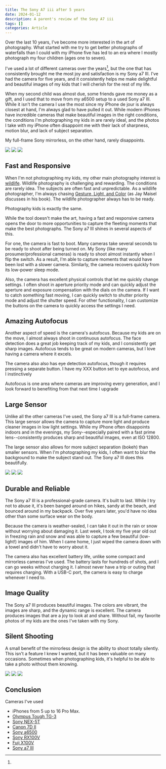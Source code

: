 ```yaml
---
title: The Sony A7 iii after 5 years
date: 2024-01-12
description: A parent's review of the Sony A7 iii
tags: []
categories: Article
---
```


Over the last 10 years, I've become more interested in the art of photography. What
started with me try to get better photographs of waterfalls than I could with my iPhone
five has led to an era where I mostly photograph my four children (ages one to seven).


I've used a lot of different cameras over the years[^1], but the one that has consistently
brought me the most joy and satisfaction is my Sony a7 III. I've had the camera for five
years, and it
consistently helps me make delightful and beautiful images of my kids that I will
cherish for the rest of my life.

When my second child was almost due, some friends gave me money as a gift, and I used
that to move from my a6500 setup to a used Sony a7 III. While it isn't the camera I use
the most since my iPhone de jour is always closest at hand, I'm always glad to have
pulled it out. While modern iPhones have incredible cameras that make beautiful images
in the right conditions, the conditions I'm photographing my kids in are rarely ideal,
and the photos I take with my iPhone often disappoint me with their lack of sharpness,
motion blur, and lack of subject separation.

My full-frame Sony mirrorless, on the other hand, rarely disappoints.

![](20211021-DSC06619.jpg) ![](20210215-DSC02383.jpg) ![](20210729-DSC05630.jpg)

## Fast and Responsive

When I'm not photographing my kids, my other main photography interest is
[wildlife](https://photos.tdhopper.com/great-blue-herons). Wildlife photography is
challenging and rewarding. The conditions are rarely idea. The subjects are often fast
and unpredictable. As a wildlife photographer, I'm always chasing [Gesture, Light, and
Color](https://www.jaymaisel.com/products/light-gesture-and-color) (as Jay Maisel
discusses in his book). The wildlife photographer always has to be ready.

Photography kids is exactly the same. 

While the tool doesn't make the art, having a fast and responsive camera opens the door
to more opportunities to capture the fleeting moments that make the best photographs.
The Sony a7 III shines in several aspects of this. 

For one, the camera is fast to boot. Many cameras take several seconds to be ready to
shoot after being turned on. My Sony (like many prosumer/professional cameras) is ready
to shoot almost instantly when I flip the switch. As a result, I'm able to capture
moments that would have been lost with a slower camera. Similarly, the camera recovers
quickly from its low-power sleep mode. 

Also, the camera has excellent physical controls that let me quickly change settings. I
often shoot in aperture priority mode and can quickly adjust the aperture and exposure
compensation with the dials on the camera. If I want to catch something fast moving, I
can quickly switch to shutter priority mode and adjust the shutter speed. For other
functionality, I can customize the buttons on the camera to quickly access the settings
I need.

## Amazing Autofocus

Another aspect of speed is the camera's autofocus. Because my kids are on the move, I
almost always shoot in continuous autofocus. The face detection does a great job keeping
track of my kids, and I consistently get sharp images. Autofocus tends to be great on
modern cameras, but I love having a camera where it excels. 

The camera also also has eye detection autofocus, though it requires pressing a separate
button. I have my XXX button set to eye autofocus, and I instinctively 

Autofocus is one area where cameras are improving every generation, and I look forward to
benefiting from that next time I upgrade 

## Large Sensor

Unlike all the other cameras I've used, the Sony a7 III is a full-frame camera. This
large sensor allows the camera to capture more light and produce cleaner images in low
light settings. While my iPhone often disappoints indoors and in the evenings, my
Sony--especially paired with a fast prime lens--consistently produces sharp and
beautiful images, even at ISO 
12800. 

The large sensor also allows for more subject separation (bokeh) than smaller sensors.
When I'm photographing my kids, I often want to blur the background to make the subject
stand out. The Sony a7 III does this beautifully. 

![](20231109-DSC01340.jpg) ![](20210528-DSC04315.jpg) ![](20241223-DSC04982.jpg) 

## Durable and Reliable

The Sony a7 III is a professional-grade camera. It's built to last. While I try not to
abuse it, it's been banged around on hikes, sandy at the beach, and bounced around in my
backpack. Over five years later, you'd have no idea other than some surface wear on the
body. 

Because the camera is weather-sealed, I can take it out in the rain or snow without
worrying about damaging it. Last week, I took my five year old out in freezing rain and
snow and was able to capture a few beautiful (low-light!) images of him. When I came
home, I just wiped the camera down with a towel and didn't have to worry about it.

The camera also has excellent battery life, unlike some compact and mirrorless cameras 
I've used. The battery lasts for hundreds of shots, and I can go weeks without charging it. 
I almost never have a trip or outing that requires charging. With a USB-C port, the 
camera is easy to charge whenever I need to.  

## Image Quality

The Sony a7 III produces beautiful images. The colors are vibrant, the images are sharp,
and the dynamic range is excellent. The camera produces images that are a joy to look at
and share. Without fail, my favorite photos of my kids are the ones I've taken with my
Sony.

## Silent Shooting

A small benefit of the mirrorless design is the ability to shoot totally silently. 
This isn't a feature I knew I wanted, but it has been valuable on many occasions. 
Sometimes when photographing kids, it's helpful to be able to take a photo without
them knowing. 

![](20220326-DSC07952.jpg) ![](20240827-DSC04280.jpg) ![](20240219-DSC02347.jpg) 

## Conclusion


[^1]: 
Cameras I've used
* iPhones from 5 up to 16 Pro Max.
* [Olympus Tough TG-3](https://www.dpreview.com/products/olympus/compacts/oly_tg3)
* [Sony NEX-5T](https://www.dpreview.com/products/sony/slrs/sony_nex5t)
* [Canon 7D II](https://www.dpreview.com/reviews/canon-eos-7d-mark-ii)
* [Sony a6500](https://www.dpreview.com/reviews/sony-alpha-a6500)
* [Sony RX100V](https://www.dpreview.com/reviews/sony-cybershot-dsc-rx100-v-review)
* [Fuji X100V](https://www.dpreview.com/reviews/fujifilm-x100v-review)
* [Sony a7 III](https://www.dpreview.com/reviews/sony-a7-iii-review)
